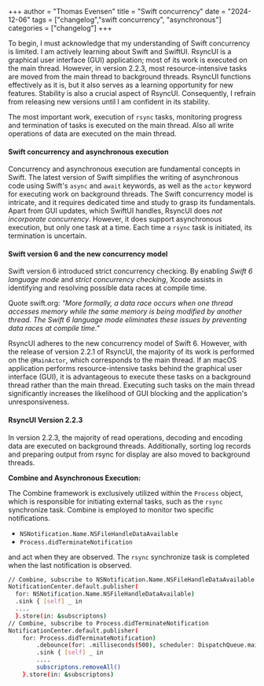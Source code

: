 +++
author = "Thomas Evensen"
title = "Swift concurrency"
date = "2024-12-06"
tags = ["changelog","swift concurrency", "asynchronous"]
categories = ["changelog"]
+++

To begin, I must acknowledge that my understanding of Swift concurrency is limited. I am actively learning about Swift and SwiftUI. RsyncUI is a graphical user interface (GUI) application; most of its work is executed on the main thread. However, in version 2.2.3, most resource-intensive tasks are moved from the main thread to background threads. RsyncUI functions effectively as it is, but it also serves as a learning opportunity for new features. Stability is also a crucial aspect of RsyncUI. Consequently, I refrain from releasing new versions until I am confident in its stability.

The most important work, execution of `rsync` tasks, monitoring progress and termination of tasks is executed on the main thread. Also all write operations of data are executed on the main thread.

#### Swift concurrency and asynchronous execution

Concurrency and asynchronous execution are fundamental concepts in Swift. The latest version of Swift simplifies the writing of asynchronous code using Swift's `async` and `await` keywords, as well as the `actor` keyword for executing work on background threads. The Swift concurrency model is intricate, and it requires dedicated time and study to grasp its fundamentals. Apart from GUI updates, which SwiftUI handles, RsyncUI does *not incorporate concurrency*. However, it does support asynchronous execution, but only one task at a time. Each time a `rsync` task is initiated, its termination is uncertain.

#### Swift version 6 and the new concurrency model

Swift version 6 introduced strict concurrency checking. By enabling *Swift 6 language mode*  and *strict concurrency checking*, Xcode assists in identifying and resolving possible data races at compile time.

Quote swift.org: *"More formally, a data race occurs when one thread accesses memory while the same memory is being modified by another thread. The Swift 6 language mode eliminates these issues by preventing data races at compile time."*

RsyncUI adheres to the new concurrency model of Swift 6. However, with the release of version 2.2.1 of RsyncUI, the majority of its work is performed on the `@MainActor`, which corresponds to the main thread. If an macOS application performs resource-intensive tasks behind the graphical user interface (GUI), it is advantageous to execute these tasks on a background thread rather than the main thread. Executing such tasks on the main thread significantly increases the likelihood of GUI blocking and the application's unresponsiveness.


#### RsyncUI Version 2.2.3

In version 2.2.3, the majority of read operations, decoding and encoding data are executed on background threads.
Additionally, sorting log records and preparing output from rsync for display are also moved to background threads.

**Combine and Asynchronous Execution:**

The Combine framework is exclusively utilized within the `Process` object, which is responsible for initiating external tasks,
such as the `rsync` synchronize task. Combine is employed to monitor two specific notifications.

- `NSNotification.Name.NSFileHandleDataAvailable`
- `Process.didTerminateNotification`

and act when they are observed. The `rsync` synchronize task is completed when the last notification is observed.

```bash
// Combine, subscribe to NSNotification.Name.NSFileHandleDataAvailable
NotificationCenter.default.publisher(
  for: NSNotification.Name.NSFileHandleDataAvailable)
  .sink { [self] _ in
  ....
  }.store(in: &subscriptons)
// Combine, subscribe to Process.didTerminateNotification
NotificationCenter.default.publisher(
    for: Process.didTerminateNotification)
        .debounce(for: .milliseconds(500), scheduler: DispatchQueue.main)
        .sink { [self] _ in
        ....
        subscriptons.removeAll()
    }.store(in: &subscriptons)
```

